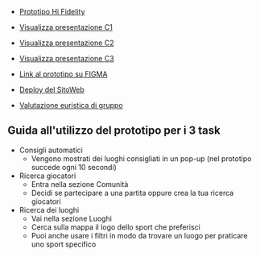 * [Prototipo Hi Fidelity](https://www.figma.com/design/N6iRD8AHBIWrMFXYkqUgSZ/SportPal---Hi-Fidelity?node-id=4033-2378&t=k3dqQZZQsmvl1ZD2-0)

* [Visualizza presentazione C1](./C1/Presentazione1.pdf) 
* [Visualizza presentazione C2](./C2/C2V1.pdf)
* [Visualizza presentazione C3](./C3/C3V1.pdf)

* [Link al prototipo su FIGMA](https://www.figma.com/design/xuV2CfPPOqdLUPNvqlsDgp/SportPal---The-Power-of-the-N?node-id=0-1&node-type=canvas&t=SlvmDqYeEbEliHOv-0)
* [Deploy del SitoWeb](https://danielecursano.github.io/ProgettoHCI/)

* [Valutazione euristica di gruppo](./C5/ValutazioneEuristicaGruppo.pdf)



## Guida all'utilizzo del prototipo per i 3 task
- Consigli automatici
    - Vengono mostrati dei luoghi consigliati in un pop-up (nel prototipo succede ogni 10 secondi)
-  Ricerca giocatori
    - Entra nella sezione Comunità
    - Decidi se partecipare a una partita oppure crea la tua ricerca giocatori
- Ricerca dei luoghi
    - Vai nella sezione Luoghi
    - Cerca sulla mappa il logo dello sport che preferisci
    - Puoi anche usare i filtri in modo da trovare un luogo per praticare uno sport specifico
 
